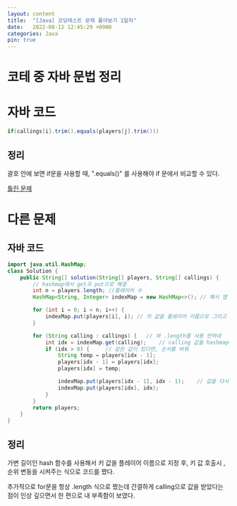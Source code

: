 ```yaml
---
layout: content
title:  "[Java] 코딩테스트 문제 풀어보기 1일차"
date:   2022-08-12 12:45:29 +0900
categories: Java
pin: true
---
```



# 코테 중 자바 문법 정리
# 자바 코드

```java
if(callings[i].trim().equals(players[j].trim()))

```
## 정리
괄호 안에 보면 if문을 사용할 때, ".equals()" 를 사용해야 if 문에서 비교할 수 있다.


[틀린 문제](https://school.programmers.co.kr/learn/courses/30/lessons/178871/solution_groups?language=java)





# 다른 문제
## 자바 코드
```java
import java.util.HashMap;
class Solution {
    public String[] solution(String[] players, String[] callings) {
        // hashmap에서 get과 put으로 해결
        int n = players.length; //플레이어 수
        HashMap<String, Integer> indexMap = new HashMap<>(); // 해시 맵 선언

        for (int i = 0; i < n; i++) { 
            indexMap.put(players[i], i); // 키 값을 플레이어 이름으로 그리고 벨류를 순위로
        }

        for (String calling : callings) {   // 와 .length를 사용 안하네
            int idx = indexMap.get(calling);    // calling 값을 hashmap에 하나씩 넣다가 
            if (idx > 0) {     // 같은 값이 있다면, 순서를 바꿔
                String temp = players[idx - 1];
                players[idx - 1] = players[idx];
                players[idx] = temp;

                indexMap.put(players[idx - 1], idx - 1);    // 값을 다시 넣어줘
                indexMap.put(players[idx], idx);
            }
        }
        return players;
    }
}
```

## 정리 

가변 길이인 hash 함수를 사용해서 키 값을 플레이어 이름으로 지정 후,
키 값 호출시 , 순위 변동을 시켜주는 식으로 코드를 짰다.

추가적으로 for문을 항상 .length 식으로 짰는데 간결하게 calling으로 값을 받았다는 점이 인상 깊으면서 한 편으로 내 부족함이 보였다.
